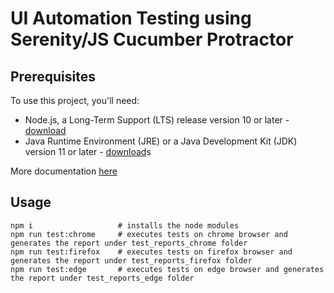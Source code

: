 # UI Automation Testing using Serenity/JS Cucumber Protractor

## Prerequisites

To use this project, you'll need:
- Node.js, a Long-Term Support (LTS) release version 10 or later - [download](https://nodejs.org/en/)
- Java Runtime Environment (JRE) or a Java Development Kit (JDK) version 11 or later - [download](https://adoptopenjdk.net/)s

More documentation [here](https://confluence-prod.tcc.etn.com/pages/editpage.action?pageId=137299663)

## Usage

```
npm i                   # installs the node modules
npm run test:chrome     # executes tests on chrome browser and generates the report under test_reports_chrome folder
npm run test:firefox    # executes tests on firefox browser and generates the report under test_reports_firefox folder
npm run test:edge       # executes tests on edge browser and generates the report under test_reports_edge folder
```
